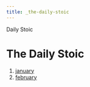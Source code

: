 ```yaml
---
title: _the-daily-stoic
---
```


Daily Stoic

# The Daily Stoic

1.  [january](january.md)
2.  [february](february.md)
